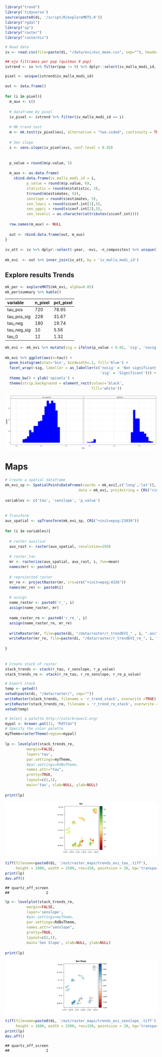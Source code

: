 ``` r
library("trend")
library('tidyverse')
source(paste0(di, '/script/R/exploreMKTS.R'))
library("rgdal")
library("sp")
library("raster")
library("rasterVis")
```

``` r
# Read data
iv <- read.csv(file=paste(di, "/data/evi/evi_mean.csv", sep=""), header = TRUE, sep = ',')
```

``` r
## ojo filtramos por pop (quitmos 9 pop)
ivtrend <- iv %>% filter(pop != 9) %>% dplyr::select(iv_malla_modi_id, year, evi)
```

``` r
pixel <- unique(ivtrend$iv_malla_modi_id)

out <- data.frame()

for (i in pixel){ 
  m_aux <- c()
  
  # dataframe by pixel
  iv_pixel <- ivtrend %>% filter(iv_malla_modi_id == i)
  
  # MK trend test
  m <- mk.test(iv_pixel$evi, alternative = "two.sided", continuity = TRUE)
  
  # Sen slope 
  s <- sens.slope(iv_pixel$evi, conf.level = 0.95)

  
  p_value = round(m$p.value, 5)
  
  m_aux <- as.data.frame(
    cbind.data.frame(iv_malla_modi_id = i, 
          p_value = round(m$p.value, 6),
          statistic = round(m$statistic, 3),
          t(round(m$estimates, 5)), 
          senslope = round(s$estimates, 5),
          sen_lowci = round(s$conf.int[1],5),
          sen_uppci = round(s$conf.int[2],5),
          sen_levelci = as.character(attributes(s$conf.int))))

  row.names(m_aux) <- NULL 
  
  out <- rbind.data.frame(out, m_aux)
}

iv_att <- iv %>% dplyr::select(-year, -evi, -n_composites) %>% unique()

mk_evi  <- out %>% inner_join(iv_att, by = 'iv_malla_modi_id') 
```

Explore results Trends
----------------------

``` r
mk_per <- exploreMKTS(mk_evi, alpha=0.05) 
mk_per$summary %>% kable()
```

| variable      | n\_pixel | pct\_pixel |
|:--------------|:---------|:-----------|
| tau\_pos      | 720      | 78.95      |
| tau\_pos\_sig | 228      | 31.67      |
| tau\_neg      | 180      | 19.74      |
| tau\_neg\_sig | 10       | 5.56       |
| tau\_0        | 12       | 1.32       |

``` r
mk_evi <- mk_evi %>% mutate(sig = ifelse(p_value < 0.05, 'sig', 'nosig'))
  
mk_evi %>% ggplot(aes(x=tau)) + 
  geom_histogram(stat='bin', bindwidth=.1, fill='blue') +
  facet_wrap(~sig, labeller = as_labeller(c('nosig' = 'Non significant',
                                            'sig' = 'Significant'))) +
  theme_bw() + ylab('npixels') + 
  theme(strip.background = element_rect(colour='black', 
                                        fill='white'))
```

<img src="compute_MannKendall_evimean_files/figure-markdown_github/trend_sig_pixels-1.png" style="display: block; margin: auto;" />

Maps
====

``` r
# Create a spatial dataframe 
mk_evi_sp <- SpatialPointsDataFrame(coords = mk_evi[,c('long','lat')], 
                                  data = mk_evi, proj4string = CRS("+init=epsg:4326"))

variables <- c('tau', 'senslope', 'p_value')


# Transform 
aux_spatial <- spTransform(mk_evi_sp, CRS("+init=epsg:23030"))

for (i in variables){ 
  
  # raster auxiliar 
  aux_rast <- raster(aux_spatial, resolution=250)
  
  # raster_tau
  mr <- rasterize(aux_spatial, aux_rast, i, fun=mean)
  names(mr) <- paste0(i)
  
  # reprojected raster
  mr_re <- projectRaster(mr, crs=crs("+init=epsg:4326"))
  names(mr_re) <- paste0(i)
  
  # assign 
  name_raster <- paste0('r_', i)
  assign(name_raster, mr)
  
  name_raster_re <- paste0('r_re_', i)
  assign(name_raster_re, mr_re)
  
  writeRaster(mr, file=paste(di, "/data/raster/r_trendEVI_" , i, ".asc", sep=""), overwrite=TRUE)
  writeRaster(mr_re, file=paste(di, "/data/raster/r_trendEVI_re_", i, ".tiff", sep=""), overwrite=TRUE)
  
}


# Create stack of raster 
stack_trends <- stack(r_tau, r_senslope, r_p_value)
stack_trends_re <- stack(r_re_tau, r_re_senslope, r_re_p_value)
```

``` r
# Export stack 
temp <- getwd()
setwd(paste(di, "/data/raster/", sep=""))
writeRaster(stack_trends, filename = 'r_trend_stack', overwrite =TRUE) 
writeRaster(stack_trends_re, filename = 'r_trend_re_stack', overwrite =TRUE) 
setwd(temp)
```

``` r
# Select a palette http://colorbrewer2.org/
mypal <- brewer.pal(11, "RdYlGn")
# Specify the color palette
myTheme=rasterTheme(region=mypal)

lp <- levelplot(stack_trends_re, 
          margin=FALSE,
          layer='tau',
          par.settings=myTheme, 
          #par.settings=RdBuTheme, 
          names.attr="tau",
          pretty=TRUE,
          layout=c(1,1),
          main='tau', xlab=NULL, ylab=NULL) 

print(lp)
```

<img src="compute_MannKendall_evimean_files/figure-markdown_github/rater_map_tau_EVI-1.png" style="display: block; margin: auto;" />

``` r
tiff(filename=paste0(di, '/out/raster_maps/trends_evi_tau_.tiff'), 
     height = 1600, width = 2500, res=150, pointsize = 20, bg='transparent')
print(lp)
dev.off() 
```

    ## quartz_off_screen 
    ##                 2

``` r
lp <- levelplot(stack_trends_re, 
          margin=FALSE,
          layer='senslope',
          #par.settings=myTheme, 
          par.settings=RdBuTheme, 
          names.attr="senslope",
          pretty=TRUE,
          layout=c(1,1),
          main='Sen Slope', xlab=NULL, ylab=NULL) 

print(lp)
```

<img src="compute_MannKendall_evimean_files/figure-markdown_github/raster_map_sen_evi-1.png" style="display: block; margin: auto;" />

``` r
tiff(filename=paste0(di, '/out/raster_maps/trends_evi_senslope_.tiff'), 
     height = 1600, width = 2500, res=150, pointsize = 20, bg='transparent')
print(lp)
dev.off() 
```

    ## quartz_off_screen 
    ##                 2
